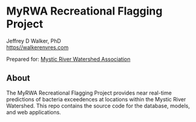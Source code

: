 MyRWA Recreational Flagging Project
===================================

Jeffrey D Walker, PhD  
[https//walkerenvres.com]()

Prepared for: [Mystic River Watershed Association](https://mysticriver.org)

## About

The MyRWA Recreational Flagging Project provides near real-time predictions of bacteria exceedences at locations within the Mystic River Watershed. This repo contains the source code for the database, models, and web applications.
